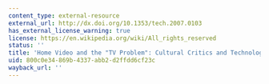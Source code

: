 ```yaml
---
content_type: external-resource
external_url: http://dx.doi.org/10.1353/tech.2007.0103
has_external_license_warning: true
license: https://en.wikipedia.org/wiki/All_rights_reserved
status: ''
title: 'Home Video and the "TV Problem": Cultural Critics and Technological Change'
uid: 800c0e34-869b-4337-abb2-d2ffdd6cf23c
wayback_url: ''
---
```

